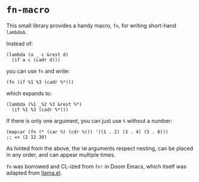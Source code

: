 # `fn-macro`

This small library provides a handy macro, `fn`, for writing short-hand `lambda`s.

Instead of:

```common-lisp
(lambda (a _ c &rest d)
  (if a c (cadr d)))
```

you can use `fn` and write:

```common-lisp
(fn (if %1 %3 (cadr %*)))
```

which expands to:

```common-lisp
(lambda (%1 _%2 %3 &rest %*)
  (if %1 %3 (cadr %*)))
```

If there is only one argument, you can just use `%` without a number:

```common-lisp
(mapcar (fn (* (car %) (cdr %))) '((1 . 2) (3 . 4) (5 . 6)))
;; => (2 12 30)
```

As hinted from the above, the `%N` arguments respect nesting, can be placed in
any order, and can appear multiple times.

`fn` was borrowed and CL-ized from `fn!` in Doom Emacs, which itself was adapted
from [llama.el](https://git.sr.ht/~tarsius/llama).
